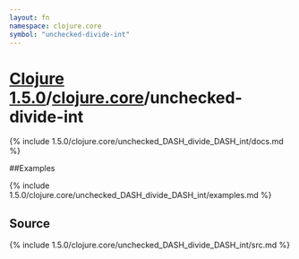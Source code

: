 ```yaml
---
layout: fn
namespace: clojure.core
symbol: "unchecked-divide-int"
---
```


# [Clojure 1.5.0](../../)/[clojure.core](../)/unchecked-divide-int

{% include 1.5.0/clojure.core/unchecked_DASH_divide_DASH_int/docs.md %}

##Examples

{% include 1.5.0/clojure.core/unchecked_DASH_divide_DASH_int/examples.md %}
## Source
{% include 1.5.0/clojure.core/unchecked_DASH_divide_DASH_int/src.md %}

